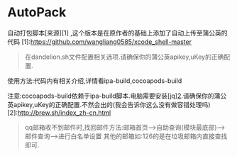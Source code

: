 # AutoPack
自动打包脚本[来源][1] ,这个版本是在原作者的基础上添加了自动上传至蒲公英的代码
[1]:https://github.com/wangliang0585/xcode_shell-master

>在dandelion.sh文件配置相关选项.请确保你的蒲公英apikey,uKey的正确配置.

使用方法:代码内有相关介绍,详情看ipa-build,cocoapods-build

注意:cocoapods-build依赖于ipa-build脚本.电脑需要安装[jq][2](解析蒲公英返回结果使用).请确保你的蒲公英apikey,uKey的正确配置.不然会出的(我会告诉你这么没有做容错处理吗)
[2]:http://brew.sh/index_zh-cn.html

>qq邮箱收不到邮件时,找回邮件方法:邮箱首页-->自助查询(模块最底部)-->邮件查询-->进行白名单设置
其他的邮箱如:126的是在垃圾邮箱内直接查找即可.